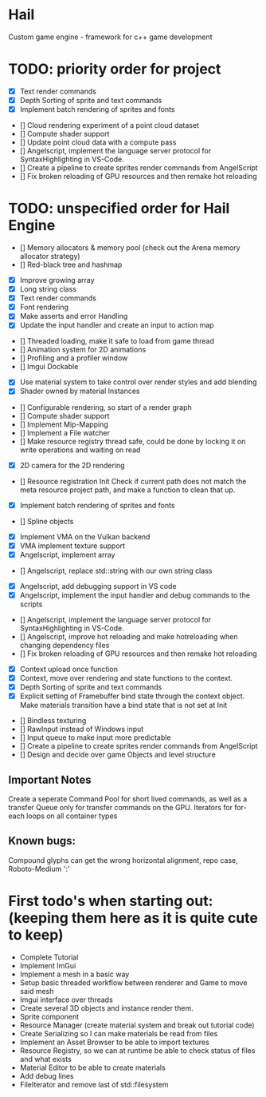 # Hail
 Custom game engine - framework for c++ game development


# TODO: priority order for project

- [x] Text render commands
- [x] Depth Sorting of sprite and text commands
- [x] Implement batch rendering of sprites and fonts
- [] Cloud rendering experiment of a point cloud dataset
- [] Compute shader support
- [] Update point cloud data with a compute pass
- [] Angelscript, implement the language server protocol for SyntaxHighlighting in VS-Code.
- [] Create a pipeline to create sprites render commands from AngelScript
- [] Fix broken reloading of GPU resources and then remake hot reloading 


# TODO: unspecified order for Hail Engine

- [] Memory allocators & memory pool (check out the Arena memory allocator strategy)
- [] Red-black tree and hashmap
- [x] Improve growing array
- [x] Long string class
- [x] Text render commands
- [x] Font rendering
- [x] Make asserts and error Handling
- [x] Update the input handler and create an input to action map
- [] Threaded loading, make it safe to load from game thread
- [] Animation system for 2D animations
- [] Profiling and a profiler window
- [] Imgui Dockable
- [x] Use material system to take control over render styles and add blending
- [x] Shader owned by material Instances
- [] Configurable rendering, so start of a render graph
- [] Compute shader support
- [] Implement Mip-Mapping
- [] Implement a File watcher
- [] Make resource registry thread safe, could be done by locking it on write operations and waiting on read
- [x] 2D camera for the 2D rendering
- [] Resource registration Init Check if current path does not match the meta resource project path, and make a function to clean that up.
- [x] Implement batch rendering of sprites and fonts
- [] Spline objects
- [x] Implement VMA on the Vulkan backend
- [x] VMA implement texture support
- [x] Angelscript, implement array
- [] Angelscript, replace std::string with our own string class
- [x] Angelscript, add debugging support in VS code
- [x] Angelscript, implement the input handler and debug commands to the scripts
- [] Angelscript, implement the language server protocol for SyntaxHighlighting in VS-Code.
- [] Angelscript, improve hot reloading and make hotreloading when changing dependency files
- [] Fix broken reloading of GPU resources and then remake hot reloading 
- [x] Context upload once function 
- [x] Context, move over rendering and state functions to the context.
- [x] Depth Sorting of sprite and text commands
- [x] Explicit setting of Framebuffer bind state through the context object. Make materials transition have a bind state that is not set at Init
- [] Bindless texturing
- [] RawInput instead of Windows input
- [] Input queue to make input more predictable
- [] Create a pipeline to create sprites render commands from AngelScript
- [] Design and decide over game Objects and level structure


## Important Notes
Create a seperate Command Pool for short lived commands, as well as a transfer Queue only for transfer commands on the GPU.
Iterators for for-each loops on all container types


## Known bugs:
Compound glyphs can get the wrong horizontal alignment, repo case, Roboto-Medium ':'


# First todo's when starting out: (keeping them here as it is quite cute to keep)
- Complete Tutorial
- Implement ImGui
- Implement a mesh in a basic way
- Setup basic threaded workflow between renderer and Game to move said mesh
- Imgui interface over threads
- Create several 3D objects and instance render them.
- Sprite component
- Resource Manager (create material system and break out tutorial code)
- Create Serializing so I can make materials be read from files
- Implement an Asset Browser to be able to import textures 
- Resource Registry, so we can at runtime be able to check status of files and what exists
- Material Editor to be able to create materials
- Add debug lines
- FileIterator and remove last of std::filesystem